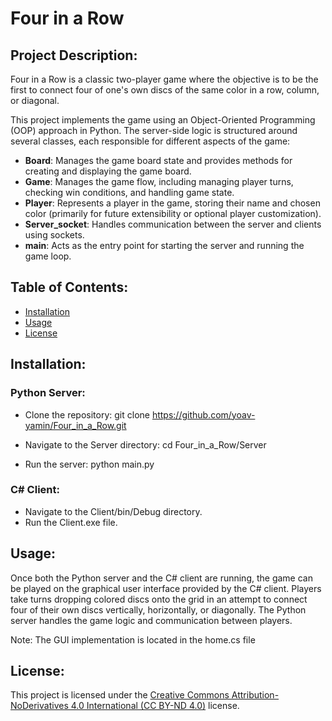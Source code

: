 # Four in a Row

## Project Description:
Four in a Row is a classic two-player game where the objective is to be the first to connect four of one's own discs of the same color in a row, column, or diagonal.

This project implements the game using an Object-Oriented Programming (OOP) approach in Python. The server-side logic is structured around several classes, each responsible for different aspects of the game:

- **Board**: Manages the game board state and provides methods for creating and displaying the game board.
- **Game**: Manages the game flow, including managing player turns, checking win conditions, and handling game state.
- **Player**: Represents a player in the game, storing their name and chosen color (primarily for future extensibility or optional player customization).
- **Server_socket**: Handles communication between the server and clients using sockets.
- **main**: Acts as the entry point for starting the server and running the game loop.

## Table of Contents:
- [Installation](#installation)
- [Usage](#usage)
- [License](#license)

## Installation:

### Python Server:
- Clone the repository:
 git clone https://github.com/yoav-yamin/Four_in_a_Row.git

- Navigate to the Server directory:
  cd Four_in_a_Row/Server
- Run the server:
  python main.py

### C# Client:
- Navigate to the Client/bin/Debug directory.
- Run the Client.exe file.

## Usage:
Once both the Python server and the C# client are running, the game can be played on the graphical user interface provided by the C# client. Players take turns dropping colored discs onto the grid in an attempt to connect four of their own discs vertically, horizontally, or diagonally. The Python server handles the game logic and communication between players.

Note: The GUI implementation is located in the home.cs file

## License:
This project is licensed under the [Creative Commons Attribution-NoDerivatives 4.0 International (CC BY-ND 4.0)](https://creativecommons.org/licenses/by-nd/4.0/) license.


